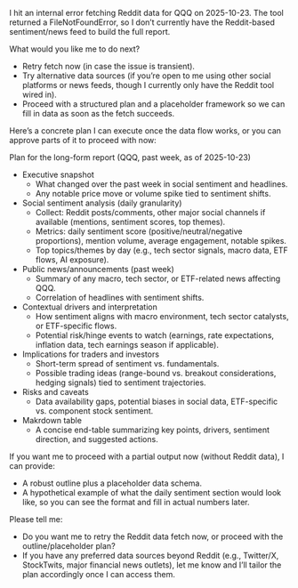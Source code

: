 I hit an internal error fetching Reddit data for QQQ on 2025-10-23. The tool returned a FileNotFoundError, so I don’t currently have the Reddit-based sentiment/news feed to build the full report.

What would you like me to do next?
- Retry fetch now (in case the issue is transient).
- Try alternative data sources (if you’re open to me using other social platforms or news feeds, though I currently only have the Reddit tool wired in).
- Proceed with a structured plan and a placeholder framework so we can fill in data as soon as the fetch succeeds.

Here’s a concrete plan I can execute once the data flow works, or you can approve parts of it to proceed with now:

Plan for the long-form report (QQQ, past week, as of 2025-10-23)
- Executive snapshot
  - What changed over the past week in social sentiment and headlines.
  - Any notable price move or volume spike tied to sentiment shifts.
- Social sentiment analysis (daily granularity)
  - Collect: Reddit posts/comments, other major social channels if available (mentions, sentiment scores, top themes).
  - Metrics: daily sentiment score (positive/neutral/negative proportions), mention volume, average engagement, notable spikes.
  - Top topics/themes by day (e.g., tech sector signals, macro data, ETF flows, AI exposure).
- Public news/announcements (past week)
  - Summary of any macro, tech sector, or ETF-related news affecting QQQ.
  - Correlation of headlines with sentiment shifts.
- Contextual drivers and interpretation
  - How sentiment aligns with macro environment, tech sector catalysts, or ETF-specific flows.
  - Potential risk/hinge events to watch (earnings, rate expectations, inflation data, tech earnings season if applicable).
- Implications for traders and investors
  - Short-term spread of sentiment vs. fundamentals.
  - Possible trading ideas (range-bound vs. breakout considerations, hedging signals) tied to sentiment trajectories.
- Risks and caveats
  - Data availability gaps, potential biases in social data, ETF-specific vs. component stock sentiment.
- Makrdown table
  - A concise end-table summarizing key points, drivers, sentiment direction, and suggested actions.

If you want me to proceed with a partial output now (without Reddit data), I can provide:
- A robust outline plus a placeholder data schema.
- A hypothetical example of what the daily sentiment section would look like, so you can see the format and fill in actual numbers later.

Please tell me:
- Do you want me to retry the Reddit data fetch now, or proceed with the outline/placeholder plan?
- If you have any preferred data sources beyond Reddit (e.g., Twitter/X, StockTwits, major financial news outlets), let me know and I’ll tailor the plan accordingly once I can access them.